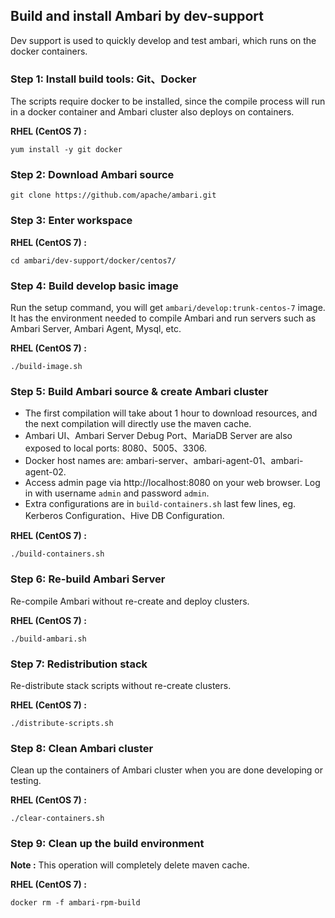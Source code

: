 <!--
Licensed under the Apache License, Version 2.0 (the "License");
you may not use this file except in compliance with the License.
You may obtain a copy of the License at

    http://www.apache.org/licenses/LICENSE-2.0

Unless required by applicable law or agreed to in writing, software
distributed under the License is distributed on an "AS IS" BASIS,
WITHOUT WARRANTIES OR CONDITIONS OF ANY KIND, either express or implied.
See the License for the specific language governing permissions and
limitations under the License.
-->
## Build and install Ambari by dev-support
Dev support is used to quickly develop and test ambari, which runs on the docker containers.

### **Step 1**: Install build tools: Git、Docker
The scripts require docker to be installed, since the compile process will run in a docker container and Ambari cluster also deploys on containers.

**RHEL (CentOS 7) :**
```shell
yum install -y git docker
```
### **Step 2**: Download Ambari source
```shell
git clone https://github.com/apache/ambari.git
```
### **Step 3**: Enter workspace
**RHEL (CentOS 7) :**
```shell
cd ambari/dev-support/docker/centos7/
```
### **Step 4**: Build develop basic image
Run the setup command, you will get `ambari/develop:trunk-centos-7` image. It has the environment needed to compile Ambari and run servers such as Ambari Server, Ambari Agent, Mysql, etc.

**RHEL (CentOS 7) :**
```shell
./build-image.sh
```
### **Step 5**: Build Ambari source & create Ambari cluster
* The first compilation will take about 1 hour to download resources, and the next compilation will directly use the maven cache.
* Ambari UI、Ambari Server Debug Port、MariaDB Server are also exposed to local ports: 8080、5005、3306.
* Docker host names are: ambari-server、ambari-agent-01、ambari-agent-02.
* Access admin page via http://localhost:8080 on your web browser. Log in with username `admin` and password `admin`.
* Extra configurations are in `build-containers.sh` last few lines, eg. Kerberos Configuration、Hive DB Configuration.

**RHEL (CentOS 7) :**
```shell
./build-containers.sh
```
### **Step 6**: Re-build Ambari Server
Re-compile Ambari without re-create and deploy clusters.

**RHEL (CentOS 7) :**
```shell
./build-ambari.sh
```

### **Step 7**: Redistribution stack
Re-distribute stack scripts without re-create clusters.

**RHEL (CentOS 7) :**
```shell
./distribute-scripts.sh
```
### **Step 8**: Clean Ambari cluster
Clean up the containers of Ambari cluster when you are done developing or testing.

**RHEL (CentOS 7) :**
```shell
./clear-containers.sh
```
### Step 9: Clean up the build environment
**Note :** This operation will completely delete maven cache.

**RHEL (CentOS 7) :**
```shell
docker rm -f ambari-rpm-build
```
